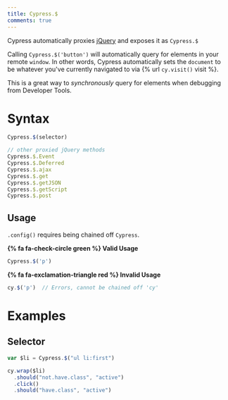 ```yaml
---
title: Cypress.$
comments: true
---
```


Cypress automatically proxies [jQuery](https://jquery.com/) and exposes it as `Cypress.$`

Calling `Cypress.$('button')` will automatically query for elements in your remote `window`. In other words, Cypress automatically sets the `document` to be whatever you've currently navigated to via {% url `cy.visit()` visit %}.

This is a great way to *synchronously* query for elements when debugging from Developer Tools.

# Syntax

```javascript
Cypress.$(selector)

// other proxied jQuery methods
Cypress.$.Event
Cypress.$.Deferred
Cypress.$.ajax
Cypress.$.get
Cypress.$.getJSON
Cypress.$.getScript
Cypress.$.post
```

## Usage

`.config()` requires being chained off `Cypress`.

**{% fa fa-check-circle green %} Valid Usage**

```javascript
Cypress.$('p')
```

**{% fa fa-exclamation-triangle red %} Invalid Usage**

```javascript
cy.$('p')  // Errors, cannot be chained off 'cy'
```

# Examples

## Selector

```javascript
var $li = Cypress.$("ul li:first")

cy.wrap($li)
  .should("not.have.class", "active")
  .click()
  .should("have.class", "active")
```
